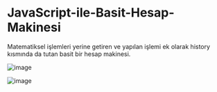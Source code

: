 # JavaScript-ile-Basit-Hesap-Makinesi
Matematiksel işlemleri yerine getiren ve yapılan işlemi ek olarak history kısmında da tutan basit bir hesap makinesi.

![image](https://user-images.githubusercontent.com/69977601/191100811-066e431d-0c80-4472-84e3-fc7296bf860a.png)

![image](https://user-images.githubusercontent.com/69977601/191100700-a9cfb051-a8bc-4bc9-b25f-0035688d1553.png)

